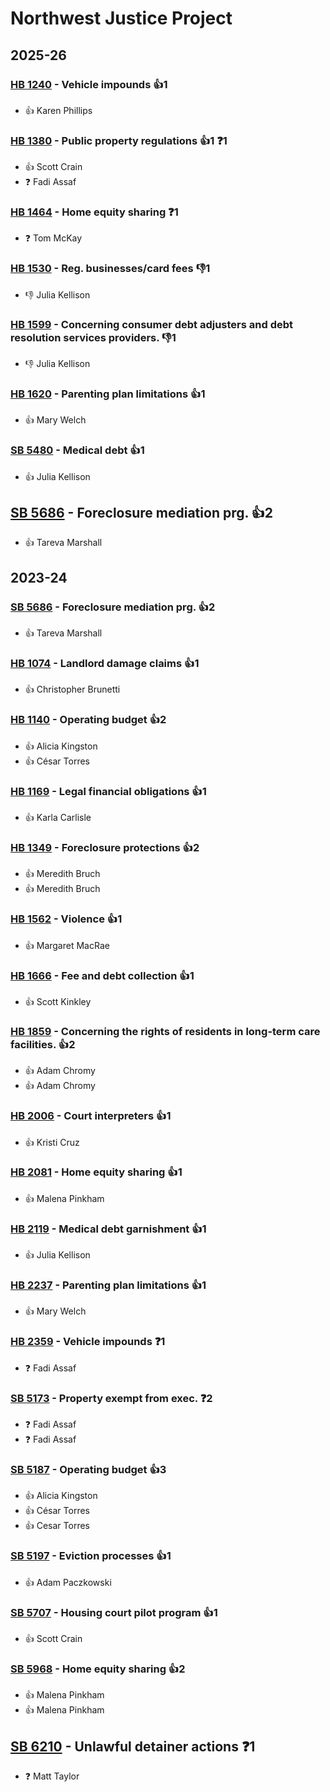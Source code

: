 # Northwest Justice Project
## 2025-26

### [HB 1240](/bill/2025-26/hb/1240/) - Vehicle impounds 👍1  
* 👍 Karen Phillips

### [HB 1380](/bill/2025-26/hb/1380/) - Public property regulations 👍1  ❓1
* 👍 Scott Crain
* ❓ Fadi Assaf

### [HB 1464](/bill/2025-26/hb/1464/) - Home equity sharing   ❓1
* ❓ Tom McKay

### [HB 1530](/bill/2025-26/hb/1530/) - Reg. businesses/card fees  👎1 
* 👎 Julia Kellison

### [HB 1599](/bill/2025-26/hb/1599/) - Concerning consumer debt adjusters and debt resolution services providers.  👎1 
* 👎 Julia Kellison

### [HB 1620](/bill/2025-26/hb/1620/) - Parenting plan limitations 👍1  
* 👍 Mary Welch

### [SB 5480](/bill/2025-26/sb/5480/) - Medical debt 👍1  
* 👍 Julia Kellison

## [SB 5686](/bill/2025-26/sb/5686/) - Foreclosure mediation prg. 👍2  
* 👍 Tareva Marshall

## 2023-24

### [SB 5686](/bill/2023-24/sb/5686/) - Foreclosure mediation prg. 👍2  
* 👍 Tareva Marshall

### [HB 1074](/bill/2023-24/hb/1074/) - Landlord damage claims 👍1  
* 👍 Christopher Brunetti

### [HB 1140](/bill/2023-24/hb/1140/) - Operating budget 👍2  
* 👍 Alicia Kingston
* 👍 César Torres

### [HB 1169](/bill/2023-24/hb/1169/) - Legal financial obligations 👍1  
* 👍 Karla Carlisle

### [HB 1349](/bill/2023-24/hb/1349/) - Foreclosure protections 👍2  
* 👍 Meredith Bruch
* 👍 Meredith Bruch

### [HB 1562](/bill/2023-24/hb/1562/) - Violence 👍1  
* 👍 Margaret MacRae

### [HB 1666](/bill/2023-24/hb/1666/) - Fee and debt collection 👍1  
* 👍 Scott Kinkley

### [HB 1859](/bill/2023-24/hb/1859/) - Concerning the rights of residents in long-term care facilities. 👍2  
* 👍 Adam Chromy
* 👍 Adam Chromy

### [HB 2006](/bill/2023-24/hb/2006/) - Court interpreters 👍1  
* 👍 Kristi Cruz

### [HB 2081](/bill/2023-24/hb/2081/) - Home equity sharing 👍1  
* 👍 Malena Pinkham

### [HB 2119](/bill/2023-24/hb/2119/) - Medical debt garnishment 👍1  
* 👍 Julia Kellison

### [HB 2237](/bill/2023-24/hb/2237/) - Parenting plan limitations 👍1  
* 👍 Mary Welch

### [HB 2359](/bill/2023-24/hb/2359/) - Vehicle impounds   ❓1
* ❓ Fadi Assaf

### [SB 5173](/bill/2023-24/sb/5173/) - Property exempt from exec.   ❓2
* ❓ Fadi Assaf
* ❓ Fadi Assaf

### [SB 5187](/bill/2023-24/sb/5187/) - Operating budget 👍3  
* 👍 Alicia Kingston
* 👍 César Torres
* 👍 Cesar Torres

### [SB 5197](/bill/2023-24/sb/5197/) - Eviction processes 👍1  
* 👍 Adam Paczkowski

### [SB 5707](/bill/2023-24/sb/5707/) - Housing court pilot program 👍1  
* 👍 Scott Crain

### [SB 5968](/bill/2023-24/sb/5968/) - Home equity sharing 👍2  
* 👍 Malena Pinkham
* 👍 Malena Pinkham

## [SB 6210](/bill/2023-24/sb/6210/) - Unlawful detainer actions   ❓1
* ❓ Matt Taylor
